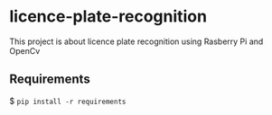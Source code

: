 # licence-plate-recognition

This project is about licence plate recognition using Rasberry Pi and OpenCv

## Requirements

$ `pip install -r requirements`
